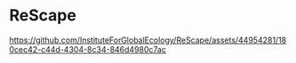 # ReScape

https://github.com/InstituteForGlobalEcology/ReScape/assets/44954281/180cec42-c44d-4304-8c34-846d4980c7ac

